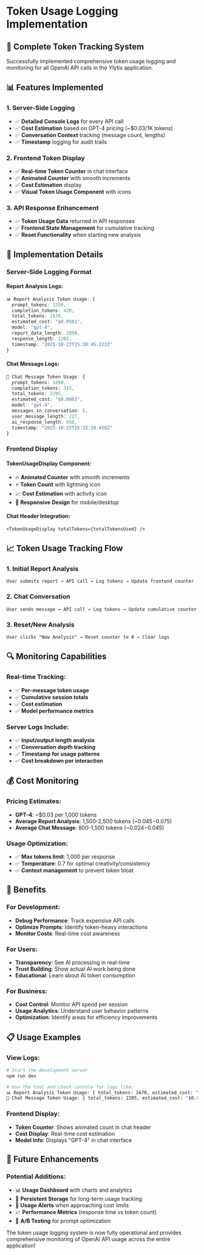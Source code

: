 # Token Usage Logging Implementation

## 🎯 **Complete Token Tracking System**

Successfully implemented comprehensive token usage logging and monitoring for all OpenAI API calls in the Ylytix application.

## 📊 **Features Implemented**

### **1. Server-Side Logging**
- ✅ **Detailed Console Logs** for every API call
- ✅ **Cost Estimation** based on GPT-4 pricing (~$0.03/1K tokens)
- ✅ **Conversation Context** tracking (message count, lengths)
- ✅ **Timestamp** logging for audit trails

### **2. Frontend Token Display**
- ✅ **Real-time Token Counter** in chat interface
- ✅ **Animated Counter** with smooth increments
- ✅ **Cost Estimation** display
- ✅ **Visual Token Usage Component** with icons

### **3. API Response Enhancement**
- ✅ **Token Usage Data** returned in API responses
- ✅ **Frontend State Management** for cumulative tracking
- ✅ **Reset Functionality** when starting new analysis

## 🔧 **Implementation Details**

### **Server-Side Logging Format**

#### **Report Analysis Logs:**
```typescript
📊 Report Analysis Token Usage: {
  prompt_tokens: 1250,
  completion_tokens: 420,
  total_tokens: 1670,
  estimated_cost: "$0.0501",
  model: "gpt-4",
  report_data_length: 2890,
  response_length: 1205,
  timestamp: "2025-10-22T15:30:45.123Z"
}
```

#### **Chat Message Logs:**
```typescript
💬 Chat Message Token Usage: {
  prompt_tokens: 1890,
  completion_tokens: 315,
  total_tokens: 2205,
  estimated_cost: "$0.0662",
  model: "gpt-4",
  messages_in_conversation: 5,
  user_message_length: 127,
  ai_response_length: 850,
  timestamp: "2025-10-22T15:32:10.456Z"
}
```

### **Frontend Display**

#### **TokenUsageDisplay Component:**
- 🔥 **Animated Counter** with smooth increments
- ⚡ **Token Count** with lightning icon
- 📈 **Cost Estimation** with activity icon
- 🎨 **Responsive Design** for mobile/desktop

#### **Chat Header Integration:**
```tsx
<TokenUsageDisplay totalTokens={totalTokensUsed} />
```

## 📈 **Token Usage Tracking Flow**

### **1. Initial Report Analysis**
```
User submits report → API call → Log tokens → Update frontend counter
```

### **2. Chat Conversation**
```
User sends message → API call → Log tokens → Update cumulative counter
```

### **3. Reset/New Analysis**
```
User clicks "New Analysis" → Reset counter to 0 → Clear logs
```

## 🔍 **Monitoring Capabilities**

### **Real-time Tracking:**
- ✅ **Per-message token usage**
- ✅ **Cumulative session totals**
- ✅ **Cost estimation**
- ✅ **Model performance metrics**

### **Server Logs Include:**
- ✅ **Input/output length analysis**
- ✅ **Conversation depth tracking**
- ✅ **Timestamp for usage patterns**
- ✅ **Cost breakdown per interaction**

## 💰 **Cost Monitoring**

### **Pricing Estimates:**
- **GPT-4**: ~$0.03 per 1,000 tokens
- **Average Report Analysis**: 1,500-2,500 tokens (~$0.045-$0.075)
- **Average Chat Message**: 800-1,500 tokens (~$0.024-$0.045)

### **Usage Optimization:**
- ✅ **Max tokens limit**: 1,000 per response
- ✅ **Temperature**: 0.7 for optimal creativity/consistency
- ✅ **Context management** to prevent token bloat

## 🚀 **Benefits**

### **For Development:**
- **Debug Performance**: Track expensive API calls
- **Optimize Prompts**: Identify token-heavy interactions
- **Monitor Costs**: Real-time cost awareness

### **For Users:**
- **Transparency**: See AI processing in real-time
- **Trust Building**: Show actual AI work being done
- **Educational**: Learn about AI token consumption

### **For Business:**
- **Cost Control**: Monitor API spend per session
- **Usage Analytics**: Understand user behavior patterns
- **Optimization**: Identify areas for efficiency improvements

## 📋 **Usage Examples**

### **View Logs:**
```bash
# Start the development server
npm run dev

# Use the tool and check console for logs like:
📊 Report Analysis Token Usage: { total_tokens: 1670, estimated_cost: "$0.0501" }
💬 Chat Message Token Usage: { total_tokens: 2205, estimated_cost: "$0.0662" }
```

### **Frontend Display:**
- **Token Counter**: Shows animated count in chat header
- **Cost Display**: Real-time cost estimation
- **Model Info**: Displays "GPT-4" in chat interface

## 🔧 **Future Enhancements**

### **Potential Additions:**
- 📊 **Usage Dashboard** with charts and analytics
- 💾 **Persistent Storage** for long-term usage tracking
- 🔔 **Usage Alerts** when approaching cost limits
- 📈 **Performance Metrics** (response time vs token count)
- 🎯 **A/B Testing** for prompt optimization

The token usage logging system is now fully operational and provides comprehensive monitoring of OpenAI API usage across the entire application!